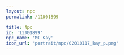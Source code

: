 ```yaml
---
layout: npc
permalink: /11001899

title: Npc
id: '11001899'
npc_name: 'MC Kay'
icon_url: 'portrait/npc/02010117_kay_p.png'
---
```

